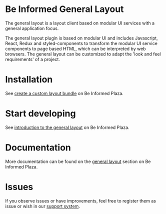 # Be Informed General Layout

The general layout is a layout client based on modular UI services with a general application focus.

The general layout plugin is based on modular UI and includes Javascript, React, Redux and styled-components to transform the modular UI service components to page based HTML, which can be interpreted by web browsers. The general layout can be customized to adapt the 'look and feel requirements' of a project.

# Installation

See [create a custom layout bundle](https://plaza.beinformed.com/amdoc/user-interface/development-layouts/general-layout/general-layout-create-a-custom-layout-bundle) on Be Informed Plaza.

# Start developing

See [introduction to the general layout](https://plaza.beinformed.com/amdoc/user-interface/development-layouts/general-layout) on Be Informed Plaza.

# Documentation

More documentation can be found on the [general layout](https://plaza.beinformed.com/amdoc/user-interface/development-layouts/general-layout) section on Be Informed Plaza.

# Issues

If you observe issues or have improvements, feel free to register them as issue or wish in our [support system](http://support.beinformed.com).
